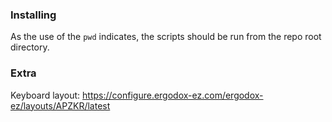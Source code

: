 
### Installing
As the use of the `pwd` indicates, the scripts should be run from the repo root directory.

### Extra
Keyboard layout: https://configure.ergodox-ez.com/ergodox-ez/layouts/APZKR/latest
